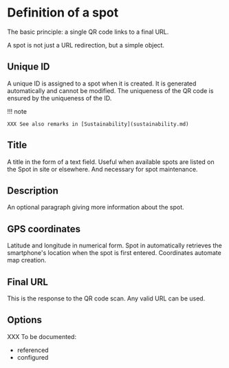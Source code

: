 # Definition of a spot

The basic principle: a single QR code links to a final URL.

A spot is not just a URL redirection, but a simple object.


## Unique ID

A unique ID is assigned to a spot when it is created. It is generated automatically and cannot be modified. The uniqueness of the QR code is ensured by the uniqueness of the ID.

!!! note

    XXX See also remarks in [Sustainability](sustainability.md)

## Title

A title in the form of a text field. Useful when available spots are listed on the Spot in site or elsewhere. And necessary for spot maintenance.

## Description

An optional paragraph giving more information about the spot.

## GPS coordinates

Latitude and longitude in numerical form. Spot in automatically retrieves the smartphone's location when the spot is first entered. Coordinates automate map creation.

## Final URL

This is the response to the QR code scan. Any valid URL can be used.

## Options

XXX To be documented:

- referenced
- configured
